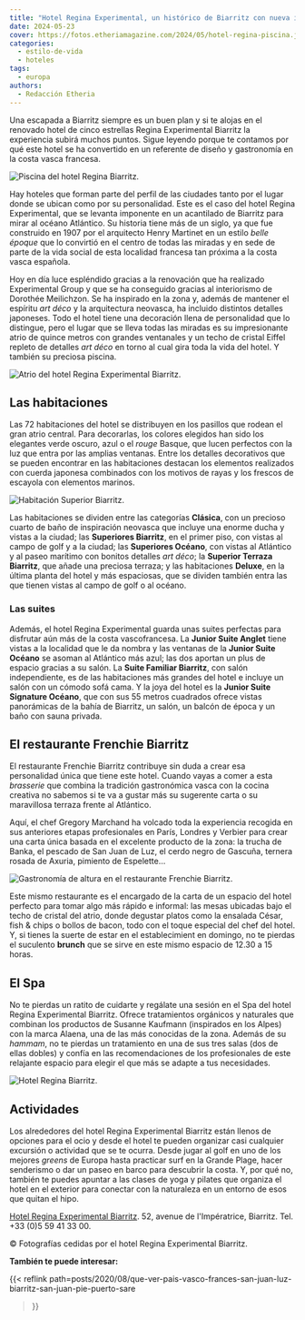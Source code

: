 ```yaml
---
title: "Hotel Regina Experimental, un histórico de Biarritz con nueva imagen"
date: 2024-05-23
cover: https://fotos.etheriamagazine.com/2024/05/hotel-regina-piscina.jpg
categories: 
  - estilo-de-vida
  - hoteles
tags: 
  - europa
authors: 
  - Redacción Etheria
---
```


Una escapada a Biarritz siempre es un buen plan y si te alojas en el renovado hotel de 
cinco estrellas Regina Experimental Biarritz la experiencia subirá muchos puntos. Sigue 
leyendo porque te contamos por qué este hotel se ha convertido en un referente de diseño 
y gastronomía en la costa vasca francesa. 

![Piscina del hotel Regina Biarritz.](https://fotos.etheriamagazine.com/2024/05/hotel-regina-piscina.jpg "Piscina del hotel Regina Experimental Biarritz.")

Hay hoteles que forman parte del perfil de las ciudades tanto por el lugar donde se 
ubican como por su personalidad. Este es el caso del hotel Regina Experimental, que se 
levanta imponente en un acantilado de Biarritz para mirar al océano Atlántico. Su 
historia tiene más de un siglo, ya que fue construido en 1907 por el arquitecto Henry 
Martinet en un estilo _belle époque_ que lo convirtió en el centro de todas las miradas 
y en sede de parte de la vida social de esta localidad francesa tan próxima a la costa 
vasca española. 

Hoy en día luce espléndido gracias a la renovación que ha realizado Experimental Group y 
que se ha conseguido gracias al interiorismo de Dorothée Meilichzon. Se ha inspirado en 
la zona y, además de mantener el espíritu _art déco_ y la arquitectura neovasca, ha 
incluido distintos detalles japoneses. Todo el hotel tiene una decoración llena de 
personalidad que lo distingue, pero el lugar que se lleva todas las miradas es su 
impresionante atrio de quince metros con grandes ventanales y un techo de cristal Eiffel 
repleto de detalles _art déco_ en torno al cual gira toda la vida del hotel. Y también 
su preciosa piscina. 

![Atrio del hotel Regina Experimental Biarritz.](https://fotos.etheriamagazine.com/2024/05/hotel-regina-hall.jpg "Atrio del hotel Regina Experimental Biarritz.")

## Las habitaciones

Las 72 habitaciones del hotel se distribuyen en los pasillos que rodean el gran atrio 
central. Para decorarlas, los colores elegidos han sido los elegantes verde oscuro, azul 
o el _rouge_ Basque, que lucen perfectos con la luz que entra por las amplias ventanas. 
Entre los detalles decorativos que se pueden encontrar en las habitaciones destacan los 
elementos realizados con cuerda japonesa combinados con los motivos de rayas y los 
frescos de escayola con elementos marinos. 

![Habitación Superior Biarritz.](https://fotos.etheriamagazine.com/2024/05/hotel-regina-habitacion.jpg "Habitación Superior Biarritz.")

Las habitaciones se dividen entre las categorías **Clásica**, con un precioso cuarto de 
baño de inspiración neovasca que incluye una enorme ducha y vistas a la ciudad; las 
**Superiores Biarritz**, en el primer piso, con vistas al campo de golf y a la ciudad; 
las **Superiores Océano**, con vistas al Atlántico y al paseo marítimo con bonitos 
detalles _art déco_; la **Superior Terraza Biarritz**, que añade una preciosa terraza; y 
las habitaciones **Deluxe**, en la última planta del hotel y más espaciosas, que se 
dividen también entra las que tienen vistas al campo de golf o al océano. 

### Las suites

Además, el hotel Regina Experimental guarda unas suites perfectas para disfrutar aún más 
de la costa vascofrancesa. La **Junior Suite Anglet** tiene vistas a la localidad que le 
da nombra y las ventanas de la **Junior Suite Océano** se asoman al Atlántico más azul; 
las dos aportan un plus de espacio gracias a su salón. La **Suite Familiar Biarritz**, 
con salón independiente, es de las habitaciones más grandes del hotel e incluye un salón 
con un cómodo sofá cama. Y la joya del hotel es la **Junior Suite Signature Océano**, 
que con sus 55 metros cuadrados ofrece vistas panorámicas de la bahía de Biarritz, un 
salón, un balcón de época y un baño con sauna privada. 

## El restaurante Frenchie Biarritz

El restaurante Frenchie Biarritz contribuye sin duda a crear esa personalidad única que 
tiene este hotel. Cuando vayas a comer a esta _brasserie_ que combina la tradición 
gastronómica vasca con la cocina creativa no sabemos si te va a gustar más su sugerente 
carta o su maravillosa terraza frente al Atlántico. 

Aquí, el chef Gregory Marchand ha volcado toda la experiencia recogida en sus anteriores 
etapas profesionales en París, Londres y Verbier para crear una carta única basada en el 
excelente producto de la zona: la trucha de Banka, el pescado de San Juan de Luz, el 
cerdo negro de Gascuña, ternera rosada de Axuria, pimiento de Espelette… 

![Gastronomía de altura en el restaurante Frenchie Biarritz.](https://fotos.etheriamagazine.com/2024/05/hotel-regina-gastronomia.jpg "Gastronomía de altura en el restaurante Frenchie Biarritz.")

Este mismo restaurante es el encargado de la carta de un espacio del hotel perfecto para 
tomar algo más rápido e informal: las mesas ubicadas bajo el techo de cristal del atrio, 
donde degustar platos como la ensalada César, fish & chips o bollos de bacon, todo con 
el toque especial del chef del hotel. Y, si tienes la suerte de estar en el 
establecimient en domingo, no te pierdas el suculento **brunch** que se sirve en este 
mismo espacio de 12.30 a 15 horas. 

## El Spa

No te pierdas un ratito de cuidarte y regálate una sesión en el Spa del hotel Regina 
Experimental Biarritz. Ofrece tratamientos orgánicos y naturales que combinan los 
productos de Susanne Kaufmann (inspirados en los Alpes) con la marca Alaena, una de las 
más conocidas de la zona. Además de su _hammam_, no te pierdas un tratamiento en una de 
sus tres salas (dos de ellas dobles) y confía en las recomendaciones de los 
profesionales de este relajante espacio para elegir el que más se adapte a tus 
necesidades. 

![Hotel Regina Biarritz.](https://fotos.etheriamagazine.com/2024/05/hotel-regina-acantilado.jpg "Hotel Regina Biarritz.")

## Actividades

Los alrededores del hotel Regina Experimental Biarritz están llenos de opciones para el 
ocio y desde el hotel te pueden organizar casi cualquier excursión o actividad que se te 
ocurra. Desde jugar al golf en uno de los mejores _greens_ de Europa hasta practicar 
surf en la Grande Plage, hacer senderismo o dar un paseo en barco para descubrir la 
costa. Y, por qué no, también te puedes apuntar a las clases de yoga y pilates que 
organiza el hotel en el exterior para conectar con la naturaleza en un entorno de esos 
que quitan el hipo. 

[Hotel Regina Experimental Biarritz](https://es.reginaexperimental.com/). 52, avenue de 
l'Impératrice, Biarritz. Tel. +33 (0)5 59 41 33 00. 

© Fotografías cedidas por el hotel Regina Experimental Biarritz. 

**También te puede interesar:** 

{{< reflink 
path=posts/2020/08/que-ver-pais-vasco-frances-san-juan-luz-biarritz-san-juan-pie-puerto-sare 
>}}
